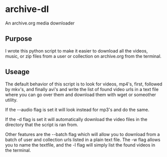 # archive-dl
An archive.org media downloader

## Purpose
I wrote this python script to make it easier to download all the videos, music, or zip files from a user or collection on archive.org from the terminal.

## Useage
The default behavior of this script is to look for videos, mp4's, first, followed by mkv's, and finally avi's and write the list of found video urls in a text file where you can go over them and download them with wget or someother utility. 

If the --audio flag is set it will look instead for mp3's and do the same. 

If the -d flag is set it will automatically download the video files in the directory that the script is ran from. 

Other features are the --batch flag which will allow you to download from a batch of user and collection urls listed in a plain text file. The -w flag allows you to name the textfile, and the -l flag will simply list the found videos in the terminal.
